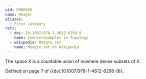 ```yaml
---
uid: P000056
name: Meager
aliases:
  - First category
refs:
  - doi: 10.1007/978-1-4612-6290-9
    name: Counterexamples in Topology
  - wikipedia: Meagre_set
    name: Meagre set on Wikipedia
---
```


The space $X$ is a countable union of nowhere dense subsets of $X$.

Defined on page 7 of {{doi:10.1007/978-1-4612-6290-9}}.
